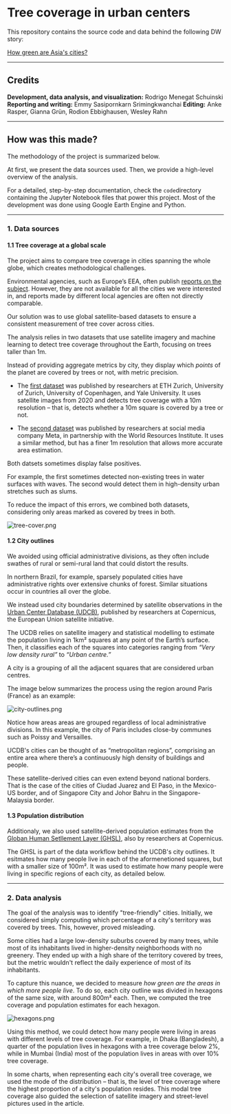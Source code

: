# Tree coverage in urban centers

This repository contains the source code and data behind the following DW story:

[How green are Asia's cities?](https://www.dw.com/en/how-green-are-asias-cities/a-70660037)

---

## Credits

**Development, data analysis, and visualization:** Rodrigo Menegat Schuinski
**Reporting and writing:** Emmy Sasipornkarn Srimingkwanchai
**Editing:** Anke Rasper, Gianna Grün, Rodion Ebbighausen, Wesley Rahn

---

## How was this made?

The methodology of the project is summarized below. 

At first, we present the data sources used. Then, we provide a high-level overview of the analysis.

For a detailed, step-by-step documentation, check the `code`directory containing the Jupyter Notebook files that power this project. Most of the development was done using Google Earth Engine and Python.

---

### 1. Data sources

#### 1.1 Tree coverage at a global scale

The project aims to compare tree coverage in cities spanning the whole globe, which creates methodological challenges. 

Environmental agencies, such as Europe’s EEA, often publish [reports on the subject](https://www.eea.europa.eu/data-and-maps/dashboards/urban-tree-cover). However, they are not available for all the cities we were interested in, and reports made by different local agencies are often not directly comparable.

Our solution was to use global satellite-based datasets to ensure a consistent measurement of tree cover across cities. 

The analysis relies in two datasets that use satellite imagery and machine learning to detect tree coverage throughout the Earth, focusing on trees taller than 1m.

Instead of providing aggregate metrics by city, they display which *points* of the planet are covered by trees or not, with metric precision. 

- The [first dataset](https://langnico.github.io/globalcanopyheight/) was published by researchers at ETH Zurich, University of Zurich, University of Copenhagen, and Yale University. It uses satellite images from 2020 and detects tree coverage with a 10m resolution – that is, detects whether a 10m square is covered by a tree or not.

- The [second dataset](https://sustainability.atmeta.com/blog/2024/04/22/using-artificial-intelligence-to-map-the-earths-forests/) was published by researchers at social media company Meta, in partnership with the World Resources Institute. It uses a similar method, but has a finer 1m resolution that allows more accurate area estimation.

Both datsets sometimes display false positives.

For example, the first sometimes detected non-existing trees in water surfaces with waves. The second would detect them in high-density urban stretches such as slums.

To reduce the impact of this errors, we combined both datasets, considering only areas marked as covered by trees in both.

![tree-cover.png](./readme-images/tree-cover.png)

#### 1.2 City outlines

We avoided using official administrative divisions, as they often include swathes of rural or semi-rural land that could distort the results.

In northern Brazil, for example, sparsely populated cities have administrative rights over extensive chunks of forest. Similar situations occur in countries all over the globe. 

We instead used city boundaries determined by satellite observations in the [Urban Center Database (UDCB)](https://www.nature.com/articles/s41597-023-02691-1), published by researchers at Copernicus, the European Union satellite initiative.

The UCDB relies on satellite imagery and statistical modelling to estimate the population living in 1km² squares at any point of the Earth’s surface. Then, it classifies each of the squares into categories ranging from *“Very low density rural”* to *“Urban centre.”* 

A city is a grouping of all the adjacent squares that are considered urban centres. 

The image below summarizes the process using the region around Paris (France) as an example:

![city-outlines.png](./readme-images/city-outlines.png)

Notice how areas areas are grouped regardless of local administrative divisions. In this example, the city of Paris includes close-by communes such as Poissy and Versailles.

UCDB's cities can be thought of as “metropolitan regions”, comprising an entire area where there’s a continuously high density of buildings and people. 

These satellite-derived cities can even extend beyond national borders. That is the case of the cities of Ciudad Juarez and El Paso, in the Mexico-US border, and of Singapore City and Johor Bahru in the Singapore-Malaysia border.

#### 1.3 Population distribution

Additionaly, we also used satellite-derived population estimates from the [Globan Human Setllement Layer (GHSL)](https://human-settlement.emergency.copernicus.eu/), also by researchers at Copernicus.

The GHSL is part of the data workflow behind the UCDB's city outlines. It esitmates how many people live in each of the aformenetioned squares, but with a smaller size of 100m². It was used to estimate how many people were living in specific regions of each city, as detailed below.

---

### 2. Data analysis

The goal of the analysis was to identify "tree-friendly" cities. Initially, we considered simply computing which percentage of a city's territory was covered by trees. This, however, proved misleading. 

Some cities had a large low-density suburbs covered by many trees, while most of its inhabitants lived in higher-density neighborhoods with no greenery. They ended up with a high share of the territory covered by trees, but the metric wouldn't reflect the daily experience of most of its inhabitants.

To capture this nuance, we decided to measure  _how green are the areas in which more people live_. To do so, each city outline was divided in hexagons of the same size, with around 800m² each. Then, we computed the tree coverage and population estimates for each hexagon.

![hexagons.png](./readme-images/hexagons.png)

Using this method, we could detect how many people were living in areas with different levels of tree coverage. For example, in Dhaka (Bangladesh), a quarter of the population lives in hexagons with a tree coverage below 2%, while in Mumbai (India) most of the population lives in areas with over 10% tree coverage.

In some charts, when representing each city's overall tree coverage, we used the mode of the distribution – that is, the level of tree coverage where the highest proportion of a city's population resides. This modal tree coverage also guided the selection of satellite imagery and street-level pictures used in the article.


